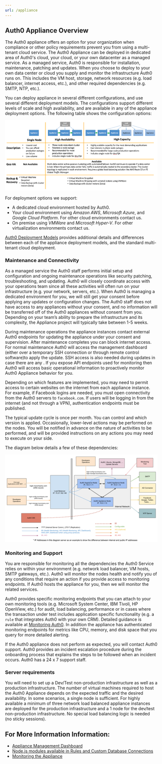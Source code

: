```yaml
---
url: /appliance
---
```


## Auth0 Appliance Overview

The Auth0 appliance offers an option for your organization when compliance or other policy requirements prevent you from using a multi-tenant cloud service. The Auth0 Appliance can be deployed in dedicated area of Auth0's cloud, your cloud, or your own datacenter as a managed service. As a managed service, Auth0 is responsible for installation, maintenance, patching and updates. When you choose to deploy to your own data center or cloud you supply and monitor the infrastructure Auth0 runs on. This includes the VM host, storage, network resources (e.g. load balancer, internet access, etc.), and other required dependencies (e.g. SMTP, NTP, etc.).

You can deploy appliance in several different configurations, and use several different deployment models. The configurations support different levels of scale and high availability, and are available in any of the appliance deployment options. The following table shows the configuration options:

![](/media/articles/appliance/ha-options.png)

For deployment options we support:
* A dedicated cloud environment hosted by Auth0.
* Your cloud environment using *Amazon AWS*, *Microsoft Azure*, and *Google Cloud Platform*. For other cloud environments contact us.
* On premise using *VMWare* and *Microsoft Hyper-V*. For other virtualization environments contact us.

[Auth0 Deployment Models](/deployment) provides additional details and differences between each of the appliance deployment models, and the standard multi-tenant cloud deployment.

### Maintenance and Connectivity

As a managed service the Auth0 staff performs initial setup and configuration and ongoing maintenance operations like security patching, troubleshooting, and updating. Auth0 will closely coordinate access with your operations team since all these activities will often run on your infrastructure (e.g. your network, servers, etc.). When Auth0 is managing a dedicated environment for you, we will still get your consent before applying any updates or configuration changes. The Auth0 staff does not have access to any appliances without your consent, and no information will be transferred off of the Auth0 appliances without consent from you. Depending on your team’s ability to prepare the infrastructure and its complexity, the Appliance project will typically take between 1-5 weeks.

During maintenance operations the appliance instances contact external Auth0 endpoints for updating the appliance under your consent and supervision. After maintenance completes you can block internet access. For normal maintenance Auth0 will access the management dashboard (either over a temporary SSH connection or through remote control software)to apply the update. SSH access is also needed during updates in case there are any . If you expose API endpoints used for monitoring then Auth0 will access basic operational information to proactively monitor Auth0 Appliance behavior for you.

Depending on which features are implemented, you may need to permit access to certain websites on the internet from each appliance instance. For example, if Facebook logins are needed, you must open connectivity from the Auth0 servers to `facebook.com`. If users will be logging in from the internet (and not through a VPN), authentication endpoints must be published.

The typical update cycle is once per month. You can control and which version is applied. Occasionally, lower-level actions may be performed on the nodes. You will be notified in advance on the nature of activities to be performed, and will be provided instructions on any actions you may need to execute on your side.

The diagram below details a few of these dependencies:

![](/media/articles/appliance/overview.png)

### Monitoring and Support

You are responsible for monitoring all the dependencies the Auth0 Service relies on within your environment (e.g. network load balancer, VM hosts, SMTP gateways, etc.). Auth0 will monitor the nodes health and notify you of any conditions that require an action if you provide access to monitoring endpoints. If Auth0 hosts the appliance for you, then we will monitor the related services.

Auth0 provides specific monitoring endpoints that you can attach to your own monitoring tools (e.g. Microsoft System Center, IBM Tivoli, HP OpenView, etc.) for audit, load balancing, performance or in cases where the transaction under test includes application specific functionality (e.g. a `rule` that integrates Auth0 with your own CRM). Detailed guidance is available at [Monitoring Auth0](/monitoring). In addition the appliance has authenticated monitoring endpoints for metrics like CPU, memory, and disk space that you query for more detailed alerting.

If the Auth0 appliance does not perform as expected, you will contact Auth0 support. Auth0 provides an incident escalation procedure during the onboarding process that explains the steps to be followed when an incident occurs. Auth0 has a 24 x 7 support staff.

### Server requirements

You will need to set up a Dev/Test non-production infrastructure as well as a production infrastructure. The number of virtual machines required to host the Auth0 Appliance depends on the expected traffic and the desired availability. In some scenarios, a single node is sufficient. For highly available a minimum of three network load balanced appliance instances are deployed for the production infrastructure and a 1 node for the dev/test non-production infrastructure. No special load balancing logic is needed (no sticky sessions).

## For More Information Information:
-  [Appliance Management Dashboard](/appliance/dashboard)
-  [Node.js modules available in Rules and Custom Database Connections](/appliance/modules)
-  [Monitoring the Appliance](/appliance/monitoring)
